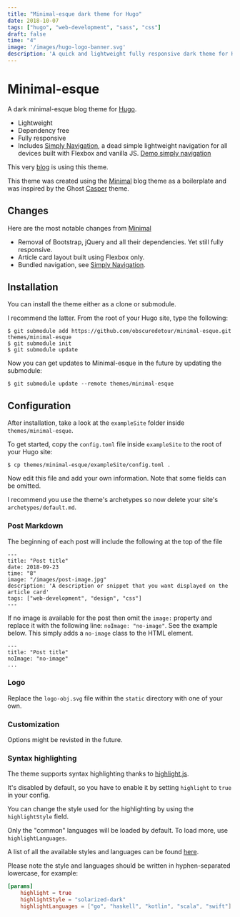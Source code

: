 ```yaml
---
title: "Minimal-esque dark theme for Hugo"
date: 2018-10-07
tags: ["hugo", "web-development", "sass", "css"]
draft: false
time: "4"
image: '/images/hugo-logo-banner.svg'
description: 'A quick and lightweight fully responsive dark theme for Hugo.'
---
```


<!-- {{< figure class="image fit" src="/images/rolling-tv-cart.jpg" >}} -->

# Minimal-esque
A dark minimal-esque blog theme for [Hugo](https://gohugo.io).

- Lightweight
- Dependency free
- Fully responsive
- Includes [Simply Navigation](https://github.com/obscuredetour/simply-nav), a dead simple lightweight navigation for all devices built with Flexbox and vanilla JS. [Demo simply navigation](https://obscuredetour.github.io/simply-nav/)

This very [blog](https://blog.jeffreysummers.me) is using this theme.

This theme was created using the [Minimal](https://github.com/calintat/minimal) blog theme as a boilerplate and was inspired by the Ghost [Casper](https://github.com/TryGhost/Casper) theme.


## Changes
Here are the most notable changes from [Minimal](https://github.com/calintat/minimal)

* Removal of Bootstrap, jQuery and all their dependencies. Yet still fully responsive.
* Article card layout built using Flexbox only.
* Bundled navigation, see [Simply Navigation](https://github.com/obscuredetour/simply-nav).


## Installation

You can install the theme either as a clone or submodule.

I recommend the latter. From the root of your Hugo site, type the following:

```
$ git submodule add https://github.com/obscuredetour/minimal-esque.git themes/minimal-esque
$ git submodule init
$ git submodule update
```

Now you can get updates to Minimal-esque in the future by updating the submodule:

```
$ git submodule update --remote themes/minimal-esque
```

## Configuration

After installation, take a look at the `exampleSite` folder inside `themes/minimal-esque`.

To get started, copy the `config.toml` file inside `exampleSite` to the root of your Hugo site:

```
$ cp themes/minimal-esque/exampleSite/config.toml .
```

Now edit this file and add your own information. Note that some fields can be omitted.

I recommend you use the theme's archetypes so now delete your site's `archetypes/default.md`.

### Post Markdown
The beginning of each post will include the following at the top of the file
```
---
title: "Post title"
date: 2018-09-23
time: "8"
image: "/images/post-image.jpg"
description: 'A description or snippet that you want displayed on the article card'
tags: ["web-development", "design", "css"]
---
```
If no image is available for the post then omit the `image:` property and replace it with the following line:  `noImage: "no-image"`. See the example below. This simply adds a `no-image` class to the HTML element.
```
---
title: "Post title"
noImage: "no-image"
...
```

### Logo
Replace the `logo-obj.svg` file within the `static` directory with one of your own.

### Customization

Options might be revisted in the future.

<!--## Features

You can tweak the look of the theme to suit your needs in a number of ways:

 - The accent colours can be changed by using the `accent` field in `config.toml`.

- You can also change the background colour by using `backgroundColor`.

For best results, I recommend you use a dark accent colour with a light background, for example:

```sass
[params]
    accent = "red"
    showBorder = true
    backgroundColor = "white"
```

### Fonts

The theme uses [Google Fonts](https://fonts.google.com) to load its font. To change the font:

```toml
[params]
    font = "Raleway" # should match the name on Google Fonts!
``` -->

### Syntax highlighting

The theme supports syntax highlighting thanks to [highlight.js](https://highlightjs.org).

It's disabled by default, so you have to enable it by setting `highlight` to `true` in your config.

You can change the style used for the highlighting by using the `highlightStyle` field.

Only the "common" languages will be loaded by default. To load more, use `highlightLanguages`.

A list of all the available styles and languages can be found [here](https://highlightjs.org/static/demo/).

Please note the style and languages should be written in hyphen-separated lowercase, for example:

```toml
[params]
    highlight = true
    highlightStyle = "solarized-dark"
    highlightLanguages = ["go", "haskell", "kotlin", "scala", "swift"]
```
